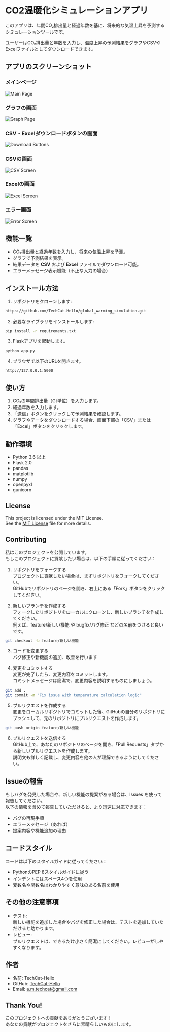 # CO2温暖化シミュレーションアプリ
このアプリは、年間CO₂排出量と経過年数を基に、将来的な気温上昇を予測するシミュレーションツールです。
  
ユーザーはCO₂排出量と年数を入力し、温度上昇の予測結果をグラフやCSVやExcelファイルとしてダウンロードできます。

## アプリのスクリーンショット

### メインページ
![Main Page](image/main_page.png)

### グラフの画面
![Graph Page](image/graph_page.png)

### CSV・Excelダウンロードボタンの画面
![Download Buttons](image/download_buttons.png)

### CSVの画面
![CSV Screen](image/csv_view.png)

### Excelの画面
![Excel Screen](image/excel_view.png)

### エラー画面
![Error Screen](image/error_page.png)

## 機能一覧
- CO₂排出量と経過年数を入力し、将来の気温上昇を予測。
- グラフで予測結果を表示。  
- 結果データを **CSV** および **Excel** ファイルでダウンロード可能。  
- エラーメッセージ表示機能（不正な入力の場合）  

## インストール方法

1. リポジトリをクローンします:  
```bash  
https://github.com/TechCat-Hello/global_warming_simulation.git
```

2. 必要なライブラリをインストールします:    
```bash  
pip install -r requirements.txt
```

3. Flaskアプリを起動します。  
```bash  
python app.py
```

4. ブラウザで以下のURLを開きます。
```
http://127.0.0.1:5000
```

## 使い方
1. CO₂の年間排出量（Gt単位）を入力します。
2. 経過年数を入力します。
3. 「送信」ボタンをクリックして予測結果を確認します。
4. グラフやデータをダウンロードする場合、画面下部の「CSV」または「Excel」ボタンをクリックします。

## 動作環境
- Python 3.6 以上
- Flask 2.0
- pandas
- matplotlib
- numpy
- openpyxl
- gunicorn

## License
This project is licensed under the MIT License.  
See the [MIT License](https://github.com/TechCat-Hello/global_warming_simulation/blob/main/LICENSE) file for more details.

## Contributing
私はこのプロジェクトを公開しています。  
もしこのプロジェクトに貢献したい場合は、以下の手順に従ってください：  
1. リポジトリをフォークする   
プロジェクトに貢献したい場合は、まずリポジトリをフォークしてください。  
GitHubでリポジトリのページを開き、右上にある「Fork」ボタンをクリックしてください。  

2. 新しいブランチを作成する    
フォークしたリポジトリをローカルにクローンし、新しいブランチを作成してください。  
例えば、feature/新しい機能 や bugfix/バグ修正 などの名前をつけると良いです。  
```bash  
git checkout -b feature/新しい機能
```

3. コードを変更する    
バグ修正や新機能の追加、改善を行います

4. 変更をコミットする  
変更が完了したら、変更内容をコミットします。  
コミットメッセージは簡潔で、変更内容を説明するものにしましょう。  
```bash  
git add .
git commit -m "Fix issue with temperature calculation logic"
```

5. プルリクエストを作成する  
変更をローカルリポジトリでコミットした後、GitHubの自分のリポジトリにプッシュして、元のリポジトリにプルリクエストを作成します。  
```bash  
git push origin feature/新しい機能
```

6. プルリクエストを送信する  
GitHub上で、あなたのリポジトリのページを開き、「Pull Requests」タブから新しいプルリクエストを作成します。  
説明文も詳しく記載し、変更内容を他の人が理解できるようにしてください。  

## Issueの報告
もしバグを発見した場合や、新しい機能の提案がある場合は、Issues を使って報告してください。  
以下の情報を含めて報告していただけると、より迅速に対応できます：  
- バグの再現手順
- エラーメッセージ（あれば）
- 提案内容や機能追加の理由

## コードスタイル
コードは以下のスタイルガイドに従ってください：  
- PythonのPEP 8スタイルガイドに従う
- インデントにはスペース4つを使用
- 変数名や関数名はわかりやすく意味のある名前を使用

## その他の注意事項
- テスト:   
新しい機能を追加した場合やバグを修正した場合は、テストを追加していただけると助かります。
- レビュー:  
プルリクエストは、できるだけ小さく簡潔にしてください。レビューがしやすくなります。

## 作者
- 名前: TechCat-Hello  
- GitHub: [TechCat-Hello](https://github.com/TechCat-Hello)
- Email: a.m.techcat@gmail.com

## Thank You!
このプロジェクトへの貢献をありがとうございます！  
あなたの貢献がプロジェクトをさらに素晴らしいものにします。
















